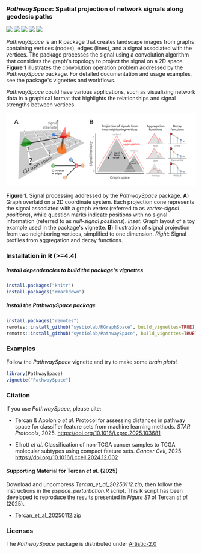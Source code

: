 ### *PathwaySpace*: Spatial projection of network signals along geodesic paths
  <!-- badges: start -->
  [![](https://www.r-pkg.org/badges/version/PathwaySpace)](https://cran.r-project.org/package=PathwaySpace)
  [![](https://img.shields.io/badge/lifecycle-stable-brightgreen.svg)](https://lifecycle.r-lib.org/articles/stages.html#stable)
  [![](https://cranlogs.r-pkg.org/badges/PathwaySpace)](https://cranlogs.r-pkg.org/badges/PathwaySpace)
  [![](https://img.shields.io/badge/license-Artistic--2.0-blue.svg)](https://cran.r-project.org/web/licenses/Artistic-2.0)
  [![](https://img.shields.io/badge/doi-10.32614/CRAN.package.PathwaySpace-blue.svg)](https://doi.org/10.32614/CRAN.package.PathwaySpace)
  <!-- badges: end -->
*PathwaySpace* is an R package that creates landscape images from graphs 
containing vertices (nodes), edges (lines), and a signal associated with 
the vertices. The package processes the signal using a convolution algorithm 
that considers the graph's topology to project the signal on a 2D space.
**Figure 1** illustrates the convolution operation problem addressed by 
the *PathwaySpace* package. For detailed documentation and usage examples, 
see the package's vignettes and workflows.

*PathwaySpace* could have various applications, such as visualizing network 
data in a graphical format that highlights the relationships and signal 
strengths between vertices.

![Alt text](vignettes/figures/fig1.png?raw=true)

**Figure 1.** Signal processing addressed by the *PathwaySpace* package. 
**A**) Graph overlaid on a 2D coordinate system. Each projection cone represents 
the signal associated with a graph vertex (referred to as *vertex-signal positions*), 
while question marks indicate positions with no signal information (referred to 
as *null-signal positions*). *Inset*: Graph layout of a toy example used in 
the package's vignette. **B**) Illustration of signal projection from two 
neighboring vertices, simplified to one dimension. *Right*: Signal profiles 
from aggregation and decay functions.

### Installation in R (>=4.4)

##### Install dependencies to build the package's vignettes

```r
install.packages("knitr")
install.packages("rmarkdown")
```

##### Install the PathwaySpace package

```r
install.packages("remotes")
remotes::install_github("sysbiolab/RGraphSpace", build_vignettes=TRUE)
remotes::install_github("sysbiolab/PathwaySpace", build_vignettes=TRUE)
```

### Examples

Follow the *PathwaySpace* vignette and try to make some *brain plots*!

```r
library(PathwaySpace)
vignette("PathwaySpace")
```

### Citation

If you use *PathwaySpace*, please cite:

* Tercan & Apolonio *et al.* Protocol for assessing distances in pathway space for classifier feature sets from machine learning methods. *STAR Protocols*, 2025. https://doi.org/10.1016/j.xpro.2025.103681

* Ellrott *et al.* Classification of non-TCGA cancer samples to TCGA molecular subtypes using compact feature sets. *Cancer Cell*, 2025. https://doi.org/10.1016/j.ccell.2024.12.002

#### Supporting Material for Tercan *et al.* (2025)

Download and uncompress *Tercan_et_al_20250112.zip*, then follow the instructions in the *pspace_perturbation.R* script. This R script has been developed to reproduce the results presented in *Figure S1* of Tercan *et al.* (2025).

* [Tercan_et_al_20250112.zip](https://github.com/sysbiolab/PathwaySpace/blob/main/Tercan_et_al_20250112.zip)

### Licenses

The *PathwaySpace* package is distributed under [Artistic-2.0](https://www.r-project.org/Licenses/Artistic-2.0)
